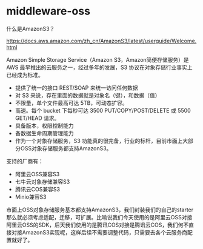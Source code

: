 # middleware-oss

什么是AmazonS3？

https://docs.aws.amazon.com/zh_cn/AmazonS3/latest/userguide/Welcome.html

Amazon Simple Storage Service（Amazon S3，Amazon简便存储服务）是 AWS 最早推出的云服务之一，经过多年的发展，S3 协议在对象存储行业事实上已经成为标准。

- 提供了统一的接口 REST/SOAP 来统一访问任何数据 
- 对 S3 来说，存在里面的数据就是对象名（键），和数据（值） 
- 不限量，单个文件最高可达 5TB，可动态扩容。 
- 高速。每个 bucket 下每秒可达 3500 PUT/COPY/POST/DELETE 或 5500 GET/HEAD 请求。 
- 具备版本，权限控制能力
- 备数据生命周期管理能力 
- 作为一个对象存储服务，S3 功能真的很完备，行业的标杆，目前市面上大部分OSS对象存储服务都支持AmazonS3。

支持的厂商有：
- 阿里云OSS兼容S3
- 七牛云对象存储兼容S3
- 腾讯云COS兼容S3
- Minio兼容S3

市面上OSS对象存储服务基本都支持AmazonS3，我们封装我们的自己的starter那么就必须考虑适配，迁移，可扩展。比喻说我们今天使用的是阿里云OSS对接阿里云OSS的SDK，后天我们使用的是腾讯COS对接是腾讯云COS，我们何不直接对接AmazonS3实现呢，这样后续不需要调整代码，只需要去各个云服务商配置就好了。
